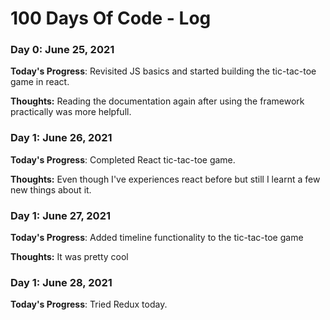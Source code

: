 # 100 Days Of Code - Log

### Day 0: June 25, 2021
**Today's Progress**: Revisited JS basics and started building the tic-tac-toe game in react.

**Thoughts:** Reading the documentation again after using the framework practically was more helpfull.

### Day 1: June 26, 2021
**Today's Progress**: Completed React tic-tac-toe game.

**Thoughts:** Even though I've experiences react before but still I learnt a few new things about it.

### Day 1: June 27, 2021
**Today's Progress**: Added timeline functionality to the tic-tac-toe game

**Thoughts:** It was pretty cool

### Day 1: June 28, 2021
**Today's Progress**: Tried Redux today.

<!-- ##### (delete me or comment me out)

**Today's Progress**: Fixed CSS, worked on canvas functionality for the app.


**Link to work:** [Calculator App](http://www.example.com)

### Day 0: February 30, 2016 (Example 2)
##### (delete me or comment me out)

**Today's Progress**: Fixed CSS, worked on canvas functionality for the app.

**Thoughts**: I really struggled with CSS, but, overall, I feel like I am slowly getting better at it. Canvas is still new for me, but I managed to figure out some basic functionality.

**Link(s) to work**: [Calculator App](http://www.example.com)


### Day 1: June 27, Monday

**Today's Progress**: I've gone through many exercises on FreeCodeCamp.

**Thoughts** I've recently started coding, and it's a great feeling when I finally solve an algorithm challenge after a lot of attempts and hours spent.

**Link(s) to work**
1. [Find the Longest Word in a String](https://www.freecodecamp.com/challenges/find-the-longest-word-in-a-string)
2. [Title Case a Sentence](https://www.freecodecamp.com/challenges/title-case-a-sentence) -->
